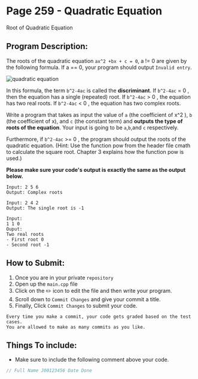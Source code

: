 # Page 259 - Quadratic Equation

Root of Quadratic Equation

## Program Description:
The roots of the quadratic equation `ax^2 +bx + c = 0`, a != 0 are given by the following formula. 
If a == 0, your program should output `Invalid entry`.

![quadratic equation](https://user-images.githubusercontent.com/32272045/200133496-7f43131c-ed7a-40c0-ae55-92c9a8518272.png)

In this formula, the term `b^2-4ac` is called the **discriminant**. 
If `b^2-4ac` = 0 , then the equation has a single (repeated) root. 
If `b^2-4ac` > 0 , the equation has two real roots. 
If `b^2-4ac` < 0 , the equation has two complex roots. 

Write a program that takes as input the value of `a` (the coefficient of 
x^2 ), `b` (the coefficient of x), and `c` (the constant term) and **outputs the type of roots of the equation**. 
Your input is going to be `a`,`b`,and `c` respectively.

Furthermore, if `b^2-4ac` >= 0 , the program should output the roots of the quadratic equation. 
(Hint: Use the function pow from the header file cmath to calculate the square root. Chapter 3 explains how the function pow is used.)

**Please make sure your code's output is exactly the same as the output below.**
```
Input: 2 5 6
Output: Complex roots
```
```
Input: 2 4 2
Output: The single root is -1
```
```
Input: 
1 1 0
Ouput:
Two real roots
- First root 0
- Second root -1
```
## How to Submit:
1. Once you are in your private `repository`
2. Open up the `main.cpp` file
3. Click on the :pencil2: icon to edit the file and then write your program.
4. Scroll down to `Commit Changes` and give your commit a title.
5. Finally, Click `Commit Changes` to submit your code.

```
Every time you make a commit, your code gets graded based on the test cases. 
You are allowed to make as many commits as you like.
```

## Things To include:
- Make sure to include the following comment above your code.
```cpp
// Full Name J00123456 Date Done
```
